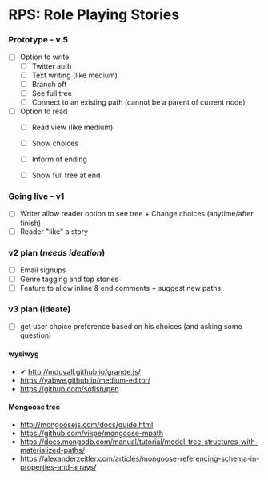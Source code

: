 # RPS: Role Playing Stories

### Prototype - v.5
- [ ] Option to write
  - [ ] Twitter auth
  - [ ] Text writing (like medium)
  - [ ] Branch off
  - [ ] See full tree
  - [ ] Connect to an existing path (cannot be a parent of current node)
- [ ] Option to read
  - [ ] Read view (like medium)
  - [ ] Show choices
  - [ ] Inform of ending
  - [ ] Show full tree at end


### Going live - v1
- [ ] Writer allow reader option to see tree + Change choices (anytime/after finish)
- [ ] Reader "like" a story

### v2 plan (*needs ideation*)
- [ ] Email signups
- [ ] Genre tagging and top stories
- [ ] Feature to allow inline & end comments + suggest new paths

### v3 plan (ideate)
- [ ] get user choice preference based on his choices (and asking some question)


#### wysiwyg
- ✔ http://mduvall.github.io/grande.js/
- https://yabwe.github.io/medium-editor/
- https://github.com/sofish/pen

#### Mongoose tree
- http://mongoosejs.com/docs/guide.html
- https://github.com/vikpe/mongoose-mpath
- https://docs.mongodb.com/manual/tutorial/model-tree-structures-with-materialized-paths/
- https://alexanderzeitler.com/articles/mongoose-referencing-schema-in-properties-and-arrays/
